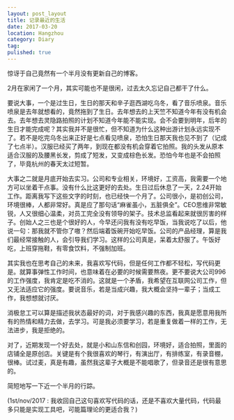 ```yaml
---
layout: post_layout
title: 记录最近的生活
date: 2017-03-20
location: Hangzhou
category: Diary
tag: 
pulished: true
---
```


惊讶于自己竟然有一个半月没有更新自己的博客。

2月在家闲了一个月，其实可能也不是很闲，过去太久忘记自己都干了什么。

要说大事，一个是过生日，生日的那天和辛子逛西湖吃乌冬，看了音乐喷泉。音乐喷泉是去年就想看的，竟然拖到了生日。去年想去的上天竺不知道今年有没有机会去。去年想去灵隐路拍照的计划不知道今年能不能实现。会不会要到明年，后年的生日才能完成呢？其实我并不是很忙，但不知道为什么这种出游计划永远实现不了。若不是吃完乌冬出来正好是七点看见喷泉，恐怕生日那天我也见不到了（记成了七点半）。汉服已经买了两年，到现在都没有机会穿着它拍照。我的头发从原本适合汉服的及腰黑长发，剪成了短发，又变成棕色长发。恐怕今年也是不会拍照了，毕竟杭州的春天太过短暂。

大事之二就是月底开始去实习。公司和专业相关，环境好，工资高，我需要一个地方可以坐着干点事。没有什么比这更好的去处。生日过后休息了一天，2.24开始工作。距离我写下这些文字的时刻，也已经快一个月了。公司很小，是初创公司，环境很棒，人都非常好。真是应了那句话“麻雀虽小，五脏俱全”。CEO思维非常敏锐，人又很细心温柔，对员工完全没有领导的架子。技术总监看起来就很厉害的样子。创始人之三也是个很好的人，今早还问我有没有吃早饭，当我说吃了以后，他说一句：那我就不管你了嗷？然后端着饭碗开始吃早饭。公司的产品经理，算是我们最经常接触的人，会引导我们学习。这样的公司真是，呆着太舒服了。午饭好吃，上班穿拖鞋，有零食饮料，不强制加班。

其实我也在思考自己的未来，我喜欢写代码，但是任何工作都不轻松，写代码更是。就算事弹性工作时间，也意味着在必要的时候需要熬夜。更不要说大公司996的工作强度，我肯定是吃不消的。这就是一个矛盾，我希望在互联网公司工作，但又无法适应它的强度。要说音乐，若是当成兴趣，我大概会坚持一辈子；当成工作，我想想就讨厌。

消极怠工可以算是描述我状态最好的词，对于我感兴趣的东西，我真是愿意用我所有的热情和精力去做，去学习。可是我必须要学习，若是重复做着一样的工作，无法进步，我是拒绝的。

对了，近期发现一个好去处，就是小和山东信和创园，环境好，适合拍照，里面的店铺全是原创店。关键是有个我很喜欢的琴行，有演出厅，有排练室，有录音棚，很棒。试过麦，真是有趣，虽然我这辈子大概是不能唱歌了，但录音还是很有意思的。

简短地写一下近一个半月的行踪。

(1st/nov/2017 : 我收回自己这句喜欢写代码的话，还是不喜欢大量代码，代码最多只能是实现工具吧，可能篇理论的更适合我？)
